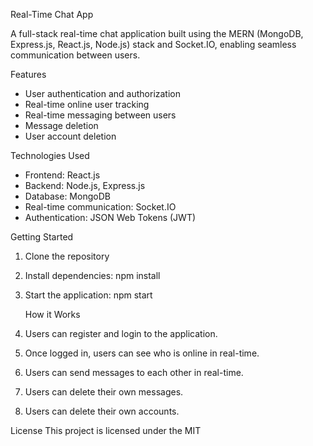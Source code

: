Real-Time Chat App

A full-stack real-time chat application built using the MERN (MongoDB, Express.js, React.js, Node.js) stack and Socket.IO, enabling seamless communication between users.

Features
- User authentication and authorization
- Real-time online user tracking
- Real-time messaging between users
- Message deletion
- User account deletion

Technologies Used
- Frontend: React.js
- Backend: Node.js, Express.js
- Database: MongoDB
- Real-time communication: Socket.IO
- Authentication: JSON Web Tokens (JWT)

Getting Started
1. Clone the repository
2. Install dependencies: npm install
3. Start the application: npm start

   How it Works
1. Users can register and login to the application.
2. Once logged in, users can see who is online in real-time.
3. Users can send messages to each other in real-time.
4. Users can delete their own messages.
5. Users can delete their own accounts.



License
This project is licensed under the MIT 
